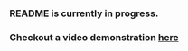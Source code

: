 ### README is currently in progress.

### Checkout a video demonstration [here](https://www.youtube.com/watch?v=rZTtFd0rAr0)
